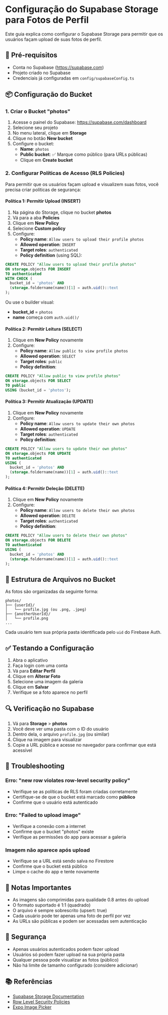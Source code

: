 # Configuração do Supabase Storage para Fotos de Perfil

Este guia explica como configurar o Supabase Storage para permitir que os usuários façam upload de suas fotos de perfil.

## 🎯 Pré-requisitos

- Conta no Supabase (https://supabase.com)
- Projeto criado no Supabase
- Credenciais já configuradas em `config/supabaseConfig.ts`

## 📦 Configuração do Bucket

### 1. Criar o Bucket "photos"

1. Acesse o painel do Supabase: https://supabase.com/dashboard
2. Selecione seu projeto
3. No menu lateral, clique em **Storage**
4. Clique no botão **New bucket**
5. Configure o bucket:
   - **Name**: `photos`
   - **Public bucket**: ✅ Marque como público (para URLs públicas)
   - Clique em **Create bucket**

### 2. Configurar Políticas de Acesso (RLS Policies)

Para permitir que os usuários façam upload e visualizem suas fotos, você precisa criar políticas de segurança:

#### Política 1: Permitir Upload (INSERT)

1. Na página do Storage, clique no bucket **photos**
2. Vá para a aba **Policies**
3. Clique em **New Policy**
4. Selecione **Custom policy**
5. Configure:
   - **Policy name**: `Allow users to upload their profile photos`
   - **Allowed operation**: `INSERT`
   - **Target roles**: `authenticated`
   - **Policy definition** (using SQL):

```sql
CREATE POLICY "Allow users to upload their profile photos"
ON storage.objects FOR INSERT
TO authenticated
WITH CHECK (
  bucket_id = 'photos' AND
  (storage.foldername(name))[1] = auth.uid()::text
);
```

Ou use o builder visual:
- **bucket_id** = `photos`
- **name** começa com `auth.uid()/`

#### Política 2: Permitir Leitura (SELECT)

1. Clique em **New Policy** novamente
2. Configure:
   - **Policy name**: `Allow public to view profile photos`
   - **Allowed operation**: `SELECT`
   - **Target roles**: `public`
   - **Policy definition**:

```sql
CREATE POLICY "Allow public to view profile photos"
ON storage.objects FOR SELECT
TO public
USING (bucket_id = 'photos');
```

#### Política 3: Permitir Atualização (UPDATE)

1. Clique em **New Policy** novamente
2. Configure:
   - **Policy name**: `Allow users to update their own photos`
   - **Allowed operation**: `UPDATE`
   - **Target roles**: `authenticated`
   - **Policy definition**:

```sql
CREATE POLICY "Allow users to update their own photos"
ON storage.objects FOR UPDATE
TO authenticated
USING (
  bucket_id = 'photos' AND
  (storage.foldername(name))[1] = auth.uid()::text
);
```

#### Política 4: Permitir Deleção (DELETE)

1. Clique em **New Policy** novamente
2. Configure:
   - **Policy name**: `Allow users to delete their own photos`
   - **Allowed operation**: `DELETE`
   - **Target roles**: `authenticated`
   - **Policy definition**:

```sql
CREATE POLICY "Allow users to delete their own photos"
ON storage.objects FOR DELETE
TO authenticated
USING (
  bucket_id = 'photos' AND
  (storage.foldername(name))[1] = auth.uid()::text
);
```

## 🔧 Estrutura de Arquivos no Bucket

As fotos são organizadas da seguinte forma:

```
photos/
├── {userId}/
│   └── profile.jpg (ou .png, .jpeg)
├── {anotherUserId}/
│   └── profile.png
...
```

Cada usuário tem sua própria pasta identificada pelo `uid` do Firebase Auth.

## ✅ Testando a Configuração

1. Abra o aplicativo
2. Faça login com uma conta
3. Vá para **Editar Perfil**
4. Clique em **Alterar Foto**
5. Selecione uma imagem da galeria
6. Clique em **Salvar**
7. Verifique se a foto aparece no perfil

## 🔍 Verificação no Supabase

1. Vá para **Storage** > **photos**
2. Você deve ver uma pasta com o ID do usuário
3. Dentro dela, o arquivo `profile.jpg` (ou similar)
4. Clique na imagem para visualizar
5. Copie a URL pública e acesse no navegador para confirmar que está acessível

## 🚨 Troubleshooting

### Erro: "new row violates row-level security policy"

- Verifique se as políticas de RLS foram criadas corretamente
- Certifique-se de que o bucket está marcado como **público**
- Confirme que o usuário está autenticado

### Erro: "Failed to upload image"

- Verifique a conexão com a internet
- Confirme que o bucket "photos" existe
- Verifique as permissões do app para acessar a galeria

### Imagem não aparece após upload

- Verifique se a URL está sendo salva no Firestore
- Confirme que o bucket está público
- Limpe o cache do app e tente novamente

## 📝 Notas Importantes

- As imagens são comprimidas para qualidade 0.8 antes do upload
- O formato suportado é 1:1 (quadrado)
- O arquivo é sempre sobrescrito (upsert: true)
- Cada usuário pode ter apenas uma foto de perfil por vez
- As URLs são públicas e podem ser acessadas sem autenticação

## 🔐 Segurança

- Apenas usuários autenticados podem fazer upload
- Usuários só podem fazer upload na sua própria pasta
- Qualquer pessoa pode visualizar as fotos (público)
- Não há limite de tamanho configurado (considere adicionar)

## 📚 Referências

- [Supabase Storage Documentation](https://supabase.com/docs/guides/storage)
- [Row Level Security Policies](https://supabase.com/docs/guides/auth/row-level-security)
- [Expo Image Picker](https://docs.expo.dev/versions/latest/sdk/imagepicker/)
